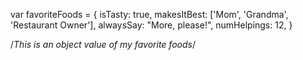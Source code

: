 var favoriteFoods = {
  isTasty: true,
  makesItBest: ['Mom', 'Grandma', 'Restaurant Owner'],
  alwaysSay: "More, please!",
  numHelpings: 12,
}

/*This is an object value of my favorite foods*/
